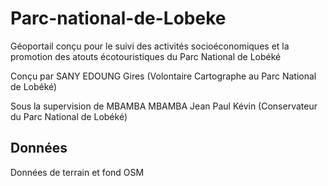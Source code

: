# Parc-national-de-Lobeke
Géoportail conçu pour le suivi des activités socioéconomiques et la promotion des atouts écotouristiques du Parc National de Lobéké

Conçu par SANY EDOUNG Gires (Volontaire Cartographe au Parc National de Lobéké)

Sous la supervision de MBAMBA MBAMBA Jean Paul Kévin (Conservateur du Parc National de Lobéké)

## Données
Données de terrain et fond OSM
